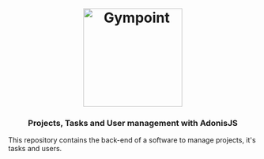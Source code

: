 <h1 align="center">
  <img alt="Gympoint" title="AdonisJS" src="https://scontent.fcgh28-1.fna.fbcdn.net/v/t1.0-9/87034116_2639155672980062_3950721505402290176_n.jpg?_nc_cat=109&_nc_ohc=HjA8w7rueAkAX-Ed6ER&_nc_ht=scontent.fcgh28-1.fna&oh=1ce9ff51fb85c4de894ef8319b480962&oe=5F00B2F7" width="200px" />
</h1>

<h3 align="center">
  Projects, Tasks and User management with AdonisJS
</h3>

<p>This repository contains the back-end of a software to manage projects, it's tasks and users.</p>

